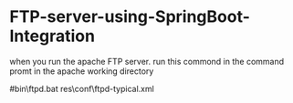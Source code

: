 # FTP-server-using-SpringBoot-Integration

when you run the apache FTP server. run this commond in the command promt in the apache working directory
 
 
#bin\ftpd.bat res\conf\ftpd-typical.xml
